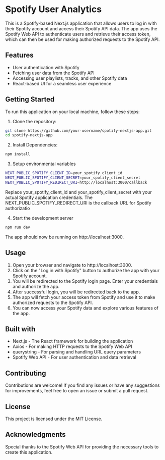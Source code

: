 # Spotify User Analytics

This is a Spotify-based Next.js application that allows users to log in with their Spotify account and access their Spotify API data. The app uses the Spotify Web API to authenticate users and retrieve their access token, which can then be used for making authorized requests to the Spotify API.

## Features

- User authentication with Spotify
- Fetching user data from the Spotify API
- Accessing user playlists, tracks, and other Spotify data
- React-based UI for a seamless user experience

## Getting Started

To run this application on your local machine, follow these steps:

1. Clone the repository:

```bash
git clone https://github.com/your-username/spotify-nextjs-app.git
cd spotify-nextjs-app
```

2. Install Dependencies:

```bash
npm install
```

3. Setup environmental variables

```bash
NEXT_PUBLIC_SPOTIFY_CLIENT_ID=your_spotify_client_id
NEXT_PUBLIC_SPOTIFY_CLIENT_SECRET=your_spotify_client_secret
NEXT_PUBLIC_SPOTIFY_REDIRECT_URI=http://localhost:3000/callback
```

Replace your_spotify_client_id and your_spotify_client_secret with your actual Spotify application credentials. The NEXT_PUBLIC_SPOTIFY_REDIRECT_URI is the callback URL for Spotify authorizatio

4. Start the development server

```bash
npm run dev
```

The app should now be running on http://localhost:3000.

## Usage

1. Open your browser and navigate to http://localhost:3000.
2. Click on the "Log in with Spotify" button to authorize the app with your Spotify account.
3. You will be redirected to the Spotify login page. Enter your credentials and authorize the app.
4. After successful login, you will be redirected back to the app.
5. The app will fetch your access token from Spotify and use it to make authorized requests to the Spotify API.
6. You can now access your Spotify data and explore various features of the app.


## Built with

* Next.js - The React framework for building the application
* Axios - For making HTTP requests to the Spotify Web API
* querystring - For parsing and handling URL query parameters
* Spotify Web API - For user authentication and data retrieval

## Contributing

Contributions are welcome! If you find any issues or have any suggestions for improvements, feel free to open an issue or submit a pull request.

## License

This project is licensed under the MIT License.

## Acknowledgments 

Special thanks to the Spotify Web API for providing the necessary tools to create this application.
